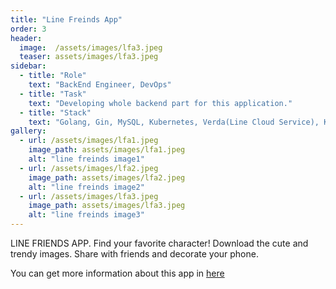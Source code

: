```yaml
---
title: "Line Freinds App"
order: 3
header:
  image:  /assets/images/lfa3.jpeg
  teaser: assets/images/lfa3.jpeg
sidebar:
  - title: "Role"
    text: "BackEnd Engineer, DevOps"
  - title: "Task"
    text: "Developing whole backend part for this application."
  - title: "Stack"
    text: "Golang, Gin, MySQL, Kubernetes, Verda(Line Cloud Service), Kafka, Redis"
gallery:
  - url: /assets/images/lfa1.jpeg
    image_path: assets/images/lfa1.jpeg
    alt: "line freinds image1"
  - url: /assets/images/lfa2.jpeg
    image_path: assets/images/lfa2.jpeg
    alt: "line freinds image2"
  - url: /assets/images/lfa3.jpeg
    image_path: assets/images/lfa3.jpeg
    alt: "line freinds image3"
---
```


LINE FRIENDS APP. Find your favorite character! Download the cute and trendy images. Share with friends and decorate your phone.

You can get more information about this app in [here](https://www.linefriends.com/appdownload)